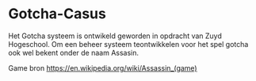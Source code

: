 # Gotcha-Casus

Het Gotcha systeem is ontwikeld geworden in opdracht van Zuyd Hogeschool. 
Om een beheer systeem teontwikkelen voor het spel gotcha ook wel bekent onder de naam Assasin.


Game bron
https://en.wikipedia.org/wiki/Assassin_(game)
